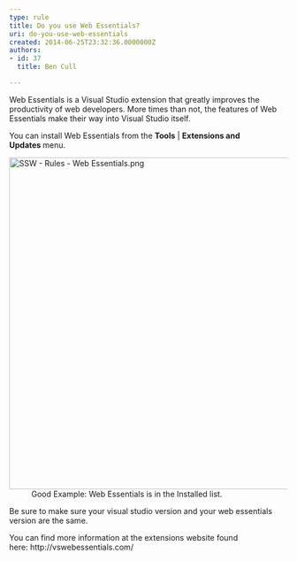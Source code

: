 ```yaml
---
type: rule
title: Do you use Web Essentials?
uri: do-you-use-web-essentials
created: 2014-06-25T23:32:36.0000000Z
authors:
- id: 37
  title: Ben Cull

---
```




<span class='intro'> ​Web Essentials is a Visual Studio extension that greatly improves the productivity of web developers. More times than not, the features of Web Essentials make their way into Visual Studio itself. </span>

<p>​You can install Web Essentials from the <strong>Tools</strong> | <strong>Extensions and Updates&#160;</strong>menu.<br></p><dl class="goodImage"><dt><img src="/WebSites/RulesToBetterUIBootstrap/PublishingImages/Pages/Do-you-always-use-Web-Essentials/SSW%20-%20Rules%20-%20Web%20Essentials.png" alt="SSW - Rules - Web Essentials.png" style="width&#58;600px;" /></dt><dd>​​Good Example&#58; Web Essentials is in the Installed list.</dd></dl><p>Be sure to make sure your visual studio version and your web essentials version are the same.</p><p>You can find more information at the extensions website found here&#58;&#160;<a>http&#58;//vswebessentials.com/​​</a></p>


